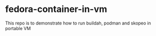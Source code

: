 # fedora-container-in-vm
This repo is to demonstrate how to run buildah, podman and skopeo in portable VM
